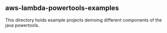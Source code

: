 ## aws-lambda-powertools-examples

This directory holds example projects demoing different components of the java powertools.

